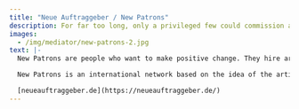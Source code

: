 ```yaml
---
title: "Neue Auftraggeber / New Patrons"
description: For far too long, only a privileged few could commission an artwork. New Patrons wants to ensure that everyone can.
images: 
  - /img/mediator/new-patrons-2.jpg
text: |-
  New Patrons are people who want to make positive change. They hire artists to develop works of art that propose answers to urgent questions in their city, town, or village. With support from mediators, they define what they want from art and initiate projects that articulate what matters to them.

  New Patrons is an international network based on the idea of the artist François Hers.

  [neueauftraggeber.de](https://neueauftraggeber.de/)
---
```


